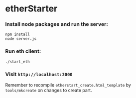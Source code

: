 # etherStarter

### Install node packages and run the server:

```
npm install
node server.js
```

### Run eth client:

```
./start_eth
```

### Visit `http://localhost:3000`

Remember to recompile `etherstart_create.html_template` by `tools/mkcreate` on changes to create part.
